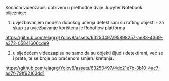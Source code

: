 Konačni videozapisi dobiveni u prethodne dvije Jupyter Notebook bilježnice:

1. uvježbavanjem modela dubokog učenja detektirani su rafting objekti - za skup za uvježbavanje korištena je Roboflow platforma

https://github.com/elagrg/Yolov8/assets/63250497/95898257-ae83-4369-a372-05841606cde9

2. u sljedećem videozapisu ne samo da su objekti (ljudi) detektirani, već se i prate, te se broje po praćenom smjeru kretanja.

https://github.com/elagrg/Yolov8/assets/63250497/4dc21e7b-3b10-4ac7-ad7f-79ff92163dd1


